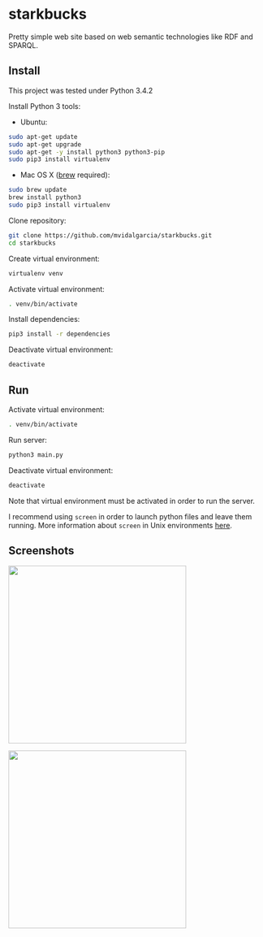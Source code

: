 # starkbucks
Pretty simple web site based on web semantic technologies like RDF and SPARQL.

##  Install

This project was tested under Python 3.4.2

Install Python 3 tools:

* Ubuntu:
```bash
sudo apt-get update
sudo apt-get upgrade
sudo apt-get -y install python3 python3-pip
sudo pip3 install virtualenv
```

* Mac OS X ([brew](http://brew.sh) required):
```bash
sudo brew update
brew install python3
sudo pip3 install virtualenv
```

Clone repository:

```bash
git clone https://github.com/mvidalgarcia/starkbucks.git
cd starkbucks
```

Create virtual environment:

```bash
virtualenv venv
```

Activate virtual environment:

```bash
. venv/bin/activate
```

Install dependencies:

```bash
pip3 install -r dependencies
```

Deactivate virtual environment:

```bash
deactivate
```


## Run

Activate virtual environment:

```bash
. venv/bin/activate
```

Run server:
```bash
python3 main.py
```

Deactivate virtual environment:
```bash
deactivate
```

Note that virtual environment must be activated in order to run the server.
  
I recommend using `screen` in order to launch python files and leave them running.
More information about `screen` in Unix environments [here](https://kb.iu.edu/d/acuy). 

##  Screenshots

<img src="http://s3.postimg.org/h47e1u3oz/screenshot_index.jpg" height=350px></img>  

<img src="http://s9.postimg.org/lhf54nkdr/screenshot_cafe.jpg" height=350px></img>
